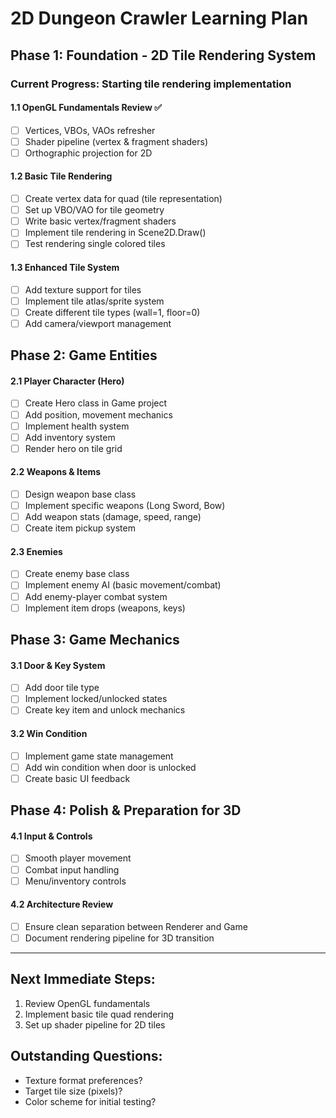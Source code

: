 # 2D Dungeon Crawler Learning Plan

## Phase 1: Foundation - 2D Tile Rendering System
### Current Progress: Starting tile rendering implementation

#### 1.1 OpenGL Fundamentals Review ✅
- [ ] Vertices, VBOs, VAOs refresher
- [ ] Shader pipeline (vertex & fragment shaders)
- [ ] Orthographic projection for 2D

#### 1.2 Basic Tile Rendering
- [ ] Create vertex data for quad (tile representation)
- [ ] Set up VBO/VAO for tile geometry
- [ ] Write basic vertex/fragment shaders
- [ ] Implement tile rendering in Scene2D.Draw()
- [ ] Test rendering single colored tiles

#### 1.3 Enhanced Tile System
- [ ] Add texture support for tiles
- [ ] Implement tile atlas/sprite system
- [ ] Create different tile types (wall=1, floor=0)
- [ ] Add camera/viewport management

## Phase 2: Game Entities
#### 2.1 Player Character (Hero)
- [ ] Create Hero class in Game project
- [ ] Add position, movement mechanics
- [ ] Implement health system
- [ ] Add inventory system
- [ ] Render hero on tile grid

#### 2.2 Weapons & Items
- [ ] Design weapon base class
- [ ] Implement specific weapons (Long Sword, Bow)
- [ ] Add weapon stats (damage, speed, range)
- [ ] Create item pickup system

#### 2.3 Enemies
- [ ] Create enemy base class
- [ ] Implement enemy AI (basic movement/combat)
- [ ] Add enemy-player combat system
- [ ] Implement item drops (weapons, keys)

## Phase 3: Game Mechanics
#### 3.1 Door & Key System
- [ ] Add door tile type
- [ ] Implement locked/unlocked states
- [ ] Create key item and unlock mechanics

#### 3.2 Win Condition
- [ ] Implement game state management
- [ ] Add win condition when door is unlocked
- [ ] Create basic UI feedback

## Phase 4: Polish & Preparation for 3D
#### 4.1 Input & Controls
- [ ] Smooth player movement
- [ ] Combat input handling
- [ ] Menu/inventory controls

#### 4.2 Architecture Review
- [ ] Ensure clean separation between Renderer and Game
- [ ] Document rendering pipeline for 3D transition

---

## Next Immediate Steps:
1. Review OpenGL fundamentals
2. Implement basic tile quad rendering
3. Set up shader pipeline for 2D tiles

## Outstanding Questions:
- Texture format preferences?
- Target tile size (pixels)?
- Color scheme for initial testing?